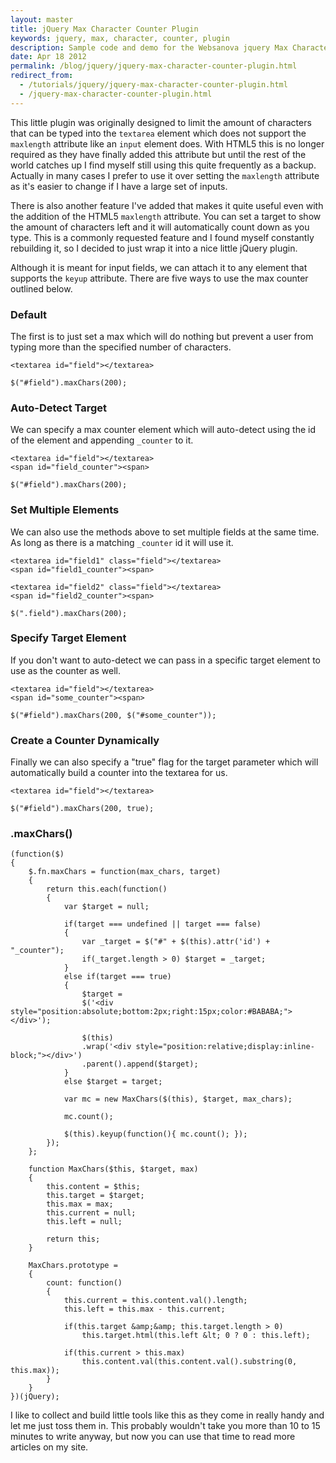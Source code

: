 ```yaml
---
layout: master
title: jQuery Max Character Counter Plugin
keywords: jquery, max, character, counter, plugin
description: Sample code and demo for the Websanova jquery Max Character Counter Plugin.
date: Apr 18 2012
permalink: /blog/jquery/jquery-max-character-counter-plugin.html
redirect_from:
  - /tutorials/jquery/jquery-max-character-counter-plugin.html
  - /jquery-max-character-counter-plugin.html
---
```


This little plugin was originally designed to limit the amount of characters that can be typed into the `textarea` element which does not support the `maxlength` attribute like an `input` element does.  With HTML5 this is no longer required as they have finally added this attribute but until the rest of the world catches up I find myself still using this quite frequently as a backup.  Actually in many cases I prefer to use it over setting the `maxlength` attribute as it's easier to change if I have a large set of inputs.

There is also another feature I've added that makes it quite useful even with the addition of the HTML5 `maxlength` attribute.  You can set a target to show the amount of characters left and it will automatically count down as you type.  This is a commonly requested feature and I found myself constantly rebuilding it, so I decided to just wrap it into a nice little jQuery plugin.


Although it is meant for input fields, we can attach it to any element that supports the `keyup` attribute.  There are five ways to use the max counter outlined below.

### Default

The first is to just set a max which will do nothing but prevent a user from typing more than the specified number of characters.

~~~
<textarea id="field"></textarea>

$("#field").maxChars(200);
~~~

### Auto-Detect Target

We can specify a max counter element which will auto-detect using the id of the element and appending `_counter` to it.

~~~
<textarea id="field"></textarea>
<span id="field_counter"><span>

$("#field").maxChars(200);
~~~

### Set Multiple Elements

We can also use the methods above to set multiple fields at the same time.  As long as there is a matching `_counter` id it will use it.

~~~
<textarea id="field1" class="field"></textarea>
<span id="field1_counter"><span>

<textarea id="field2" class="field"></textarea>
<span id="field2_counter"><span>

$(".field").maxChars(200);
~~~

### Specify Target Element

If you don't want to auto-detect we can pass in a specific target element to use as the counter as well.

~~~
<textarea id="field"></textarea>
<span id="some_counter"><span>

$("#field").maxChars(200, $("#some_counter"));
~~~

### Create a Counter Dynamically

Finally we can also specify a "true" flag for the target parameter which will automatically build a counter into the textarea for us.

~~~
<textarea id="field"></textarea>

$("#field").maxChars(200, true);
~~~

### .maxChars()

~~~
(function($)
{   
    $.fn.maxChars = function(max_chars, target)
    {
        return this.each(function()
        {
            var $target = null;
            
            if(target === undefined || target === false)
            {
                var _target = $("#" + $(this).attr('id') + "_counter");
                if(_target.length > 0) $target = _target;
            }
            else if(target === true)
            {
                $target = 
                $('<div style="position:absolute;bottom:2px;right:15px;color:#BABABA;"></div>');
                
                $(this)
                .wrap('<div style="position:relative;display:inline-block;"></div>')
                .parent().append($target);
            }
            else $target = target;
            
            var mc = new MaxChars($(this), $target, max_chars);
            
            mc.count();
            
            $(this).keyup(function(){ mc.count(); });
        });
    };  
    
    function MaxChars($this, $target, max)
    {
        this.content = $this;
        this.target = $target;
        this.max = max;
        this.current = null;
        this.left = null;

        return this;
    }
    
    MaxChars.prototype =
    {
        count: function()
        {
            this.current = this.content.val().length;
            this.left = this.max - this.current;
                
            if(this.target &amp;&amp; this.target.length > 0) 
                this.target.html(this.left &lt; 0 ? 0 : this.left);
            
            if(this.current > this.max) 
                this.content.val(this.content.val().substring(0, this.max));
        }
    }
})(jQuery);
~~~

I like to collect and build little tools like this as they come in really handy and let me just toss them in.  This probably wouldn't take you more than 10 to 15 minutes to write anyway, but now you can use that time to read more articles on my site.